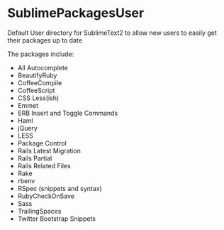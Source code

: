SublimePackagesUser
===================

Default User directory for SublimeText2 to allow new users to easily get their packages up to date

The packages include:

* All Autocomplete
* BeautifyRuby
* CoffeeCompile
* CoffeeScript
* CSS Less(ish)
* Emmet
* ERB Insert and Toggle Commands
* Haml
* jQuery
* LESS
* Package Control
* Rails Latest Migration
* Rails Partial
* Rails Related Files
* Rake
* rbenv
* RSpec (snippets and syntax)
* RubyCheckOnSave
* Sass
* TrailingSpaces
* Twitter Bootstrap Snippets